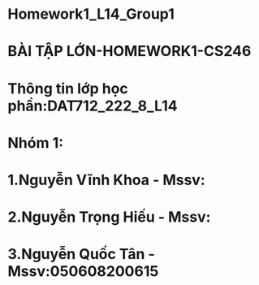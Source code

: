 # Homework1_L14_Group1
# BÀI TẬP LỚN-HOMEWORK1-CS246
# Thông tin lớp học phần:DAT712_222_8_L14
# Nhóm 1:
# 1.Nguyễn Vĩnh Khoa - Mssv:
# 2.Nguyễn Trọng Hiếu - Mssv:
# 3.Nguyễn Quốc Tân - Mssv:050608200615
